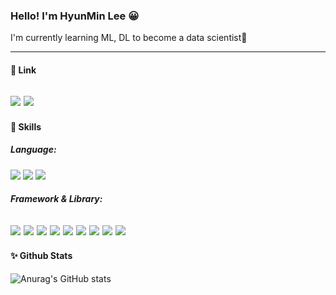 ### Hello! I'm HyunMin Lee 😀


I'm currently learning ML, DL to become a data scientist🌱
</br>
***


#### 🔗 Link
<a href="https://www.notion.so/Lee-Hyun-Min-s-Notion-369f7567543742028fc187f8841cbc66"><img src="https://img.shields.io/badge/Tech blog-3361CC?style=flat-square&logo=Notion&logoColor=white&link=https://www.notion.so/Lee-Hyun-Min-s-Notion-369f7567543742028fc187f8841cbc66"/></a> 
<a href="mailto:gmlkd2006@gmail.com"><img src="https://img.shields.io/badge/gmlkd2006@gmail.com-EA4335?style=flat-square&logo=Gmail&logoColor=white&link=mailto:gmlkd2006@gmail.com"/></a> 
---


#### 💪 Skills

##### Language:
<img src="https://img.shields.io/badge/Python-3776AB?style=flat-square&logo=PYTHON&logoColor=white"> <img src="https://img.shields.io/badge/JavaScript-F7DF1E?style=flat-square&logo=javascript&logoColor=white"> <img src="https://img.shields.io/badge/C-A8B9CC?style=flat-square&logo=C&logoColor=white">

##### Framework & Library:
<img src="https://img.shields.io/badge/Pytorch-EE4C2C?style=flat-square&logo=PYTORCH&logoColor=white"> <img src="https://img.shields.io/badge/PyTorch Lightning-792EE5?style=flat-square&logo=PYTORCH Lightning&logoColor=white"> <img src="https://img.shields.io/badge/TensorFlow-FF6F00?style=flat-square&logo=tensorflow&logoColor=white"> <img src="https://img.shields.io/badge/Keras-D00000?style=flat-square&logo=keras&logoColor=white"> <img src="https://img.shields.io/badge/Flask-000000?style=flat-square&logo=flask&logoColor=white"> <img src="https://img.shields.io/badge/MySQL-4479A1?style=flat-square&logo=mysql&logoColor=white"> <img src="https://img.shields.io/badge/Amazon EC2-FF9900?style=flat-square&logo=Amazon ec2&logoColor=white"> <img src="https://img.shields.io/badge/pandas-150458?style=flat-square&logo=pandas&logoColor=white"> <img src="https://img.shields.io/badge/NumPy-013243?style=flat-square&logo=NumPy&logoColor=white"> 
---


#### ✨ Github Stats

![Anurag's GitHub stats](https://github-readme-stats.vercel.app/api?username=LEEHM97&show_icons=true&theme=tokyonight)
